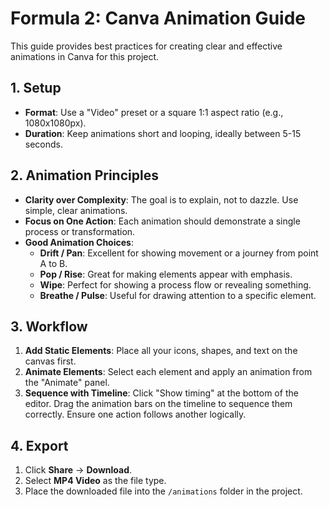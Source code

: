 # Formula 2: Canva Animation Guide

This guide provides best practices for creating clear and effective animations in Canva for this project.

## 1. Setup

*   **Format**: Use a "Video" preset or a square 1:1 aspect ratio (e.g., 1080x1080px).
*   **Duration**: Keep animations short and looping, ideally between 5-15 seconds.

## 2. Animation Principles

*   **Clarity over Complexity**: The goal is to explain, not to dazzle. Use simple, clear animations.
*   **Focus on One Action**: Each animation should demonstrate a single process or transformation.
*   **Good Animation Choices**: 
    *   **Drift / Pan**: Excellent for showing movement or a journey from point A to B.
    *   **Pop / Rise**: Great for making elements appear with emphasis.
    *   **Wipe**: Perfect for showing a process flow or revealing something.
    *   **Breathe / Pulse**: Useful for drawing attention to a specific element.

## 3. Workflow

1.  **Add Static Elements**: Place all your icons, shapes, and text on the canvas first.
2.  **Animate Elements**: Select each element and apply an animation from the "Animate" panel.
3.  **Sequence with Timeline**: Click "Show timing" at the bottom of the editor. Drag the animation bars on the timeline to sequence them correctly. Ensure one action follows another logically.

## 4. Export

1.  Click **Share** -> **Download**.
2.  Select **MP4 Video** as the file type.
3.  Place the downloaded file into the `/animations` folder in the project.
